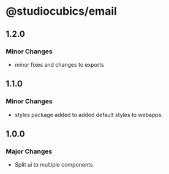 # @studiocubics/email

## 1.2.0

### Minor Changes

- minor fixes and changes to exports

## 1.1.0

### Minor Changes

- styles package added to added default styles to webapps.

## 1.0.0

### Major Changes

- Split ui to multiple components
